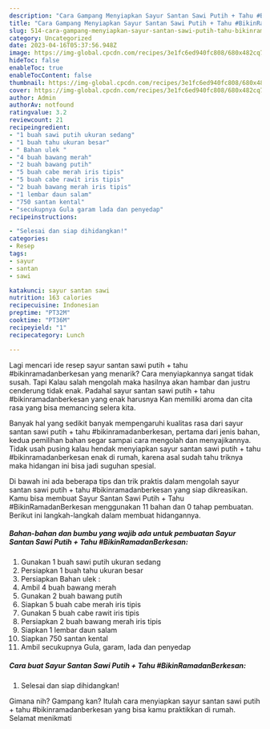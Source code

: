 ```yaml
---
description: "Cara Gampang Menyiapkan Sayur Santan Sawi Putih + Tahu #BikinRamadanBerkesan yang Lezat Sekali}"
title: "Cara Gampang Menyiapkan Sayur Santan Sawi Putih + Tahu #BikinRamadanBerkesan yang Lezat Sekali}"
slug: 514-cara-gampang-menyiapkan-sayur-santan-sawi-putih-tahu-bikinramadanberkesan-yang-lezat-sekali
category: Uncategorized
date: 2023-04-16T05:37:56.948Z
image: https://img-global.cpcdn.com/recipes/3e1fc6ed940fc808/680x482cq70/sayur-santan-sawi-putih-tahu-bikinramadanberkesan-foto-resep-utama.jpg
hideToc: false
enableToc: true
enableTocContent: false
thumbnail: https://img-global.cpcdn.com/recipes/3e1fc6ed940fc808/680x482cq70/sayur-santan-sawi-putih-tahu-bikinramadanberkesan-foto-resep-utama.jpg
cover: https://img-global.cpcdn.com/recipes/3e1fc6ed940fc808/680x482cq70/sayur-santan-sawi-putih-tahu-bikinramadanberkesan-foto-resep-utama.jpg
author: Admin
authorAv: notfound
ratingvalue: 3.2
reviewcount: 21
recipeingredient:
- "1 buah sawi putih ukuran sedang"
- "1 buah tahu ukuran besar"
- " Bahan ulek "
- "4 buah bawang merah"
- "2 buah bawang putih"
- "5 buah cabe merah iris tipis"
- "5 buah cabe rawit iris tipis"
- "2 buah bawang merah iris tipis"
- "1 lembar daun salam"
- "750 santan kental"
- "secukupnya Gula garam lada dan penyedap"
recipeinstructions:

- "Selesai dan siap dihidangkan!"
categories:
- Resep
tags:
- sayur
- santan
- sawi

katakunci: sayur santan sawi 
nutrition: 163 calories
recipecuisine: Indonesian
preptime: "PT32M"
cooktime: "PT36M"
recipeyield: "1"
recipecategory: Lunch

---
```



Lagi mencari ide resep sayur santan sawi putih + tahu #bikinramadanberkesan yang menarik? Cara menyiapkannya sangat tidak susah. Tapi Kalau salah mengolah maka hasilnya akan hambar dan justru cenderung tidak enak. Padahal sayur santan sawi putih + tahu #bikinramadanberkesan yang enak harusnya Kan memiliki aroma dan cita rasa yang bisa memancing selera kita.




Banyak hal yang sedikit banyak mempengaruhi kualitas rasa dari sayur santan sawi putih + tahu #bikinramadanberkesan, pertama dari jenis bahan, kedua pemilihan bahan segar sampai cara mengolah dan menyajikannya. Tidak usah pusing kalau hendak menyiapkan sayur santan sawi putih + tahu #bikinramadanberkesan enak di rumah, karena asal sudah tahu triknya maka hidangan ini bisa jadi suguhan spesial.


Di bawah ini ada beberapa tips dan trik praktis dalam mengolah sayur santan sawi putih + tahu #bikinramadanberkesan yang siap dikreasikan. Kamu bisa membuat Sayur Santan Sawi Putih + Tahu #BikinRamadanBerkesan menggunakan 11 bahan dan 0 tahap pembuatan. Berikut ini langkah-langkah dalam membuat hidangannya.

<!--inarticleads1-->

##### Bahan-bahan dan bumbu yang wajib ada untuk pembuatan Sayur Santan Sawi Putih + Tahu #BikinRamadanBerkesan:

1. Gunakan 1 buah sawi putih ukuran sedang
1. Persiapkan 1 buah tahu ukuran besar
1. Persiapkan  Bahan ulek :
1. Ambil 4 buah bawang merah
1. Gunakan 2 buah bawang putih
1. Siapkan 5 buah cabe merah iris tipis
1. Gunakan 5 buah cabe rawit iris tipis
1. Persiapkan 2 buah bawang merah iris tipis
1. Siapkan 1 lembar daun salam
1. Siapkan 750 santan kental
1. Ambil secukupnya Gula, garam, lada dan penyedap




<!--inarticleads2-->

##### Cara buat Sayur Santan Sawi Putih + Tahu #BikinRamadanBerkesan:


1. Selesai dan siap dihidangkan!



Gimana nih? Gampang kan? Itulah cara menyiapkan sayur santan sawi putih + tahu #bikinramadanberkesan yang bisa kamu praktikkan di rumah. Selamat menikmati

